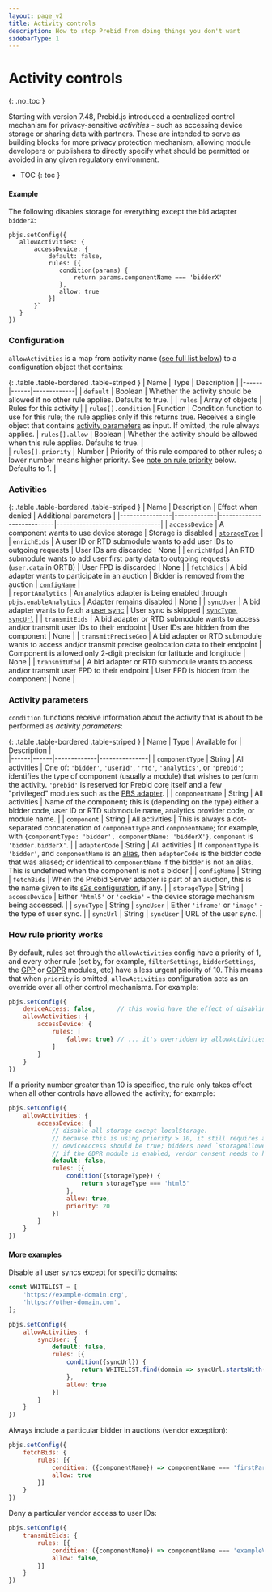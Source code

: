 ```yaml
---
layout: page_v2
title: Activity controls
description: How to stop Prebid from doing things you don't want
sidebarType: 1
---
```


# Activity controls
{: .no_toc }

Starting with version 7.48, Prebid.js introduced a centralized control mechanism for privacy-sensitive _activities_ - such as accessing device storage or sharing data with partners.
These are intended to serve as building blocks for more privacy protection mechanism, allowing module developers or publishers to directly specify what should be permitted or avoided in any given regulatory environment.


* TOC
{: toc }


#### Example

The following disables storage for everything except the bid adapter `bidderX`:

```
pbjs.setConfig({
   allowActivities: {
       accessDevice: {
           default: false,
           rules: [{
              condition(params) {
                  return params.componentName === 'bidderX'
              },
              allow: true
           }]
       }`
   }
})
```

<a id="config" />

### Configuration

```allowActivities``` is a map from activity name ([see full list below](#activities)) to a configuration object that contains:

{: .table .table-bordered .table-striped }
| Name | Type | Description | 
|------|------|-------------|
| `default` | Boolean | Whether the activity should be allowed if no other rule applies. Defaults to true. |
| `rules`   | Array of objects | Rules for this activity |
| `rules[].condition` | Function | Condition function to use for this rule; the rule applies only if this returns true. Receives a single object that contains [activity parameters](#parameters) as input. If omitted, the rule always applies. 
| `rules[].allow`    | Boolean | Whether the activity should be allowed when this rule applies. Defaults to true. |  
| `rules[].priority` | Number | Priority of this rule compared to other rules; a lower number means higher priority. See [note on rule priority](#priority) below. Defaults to 1. |  

<a id="activities" />

### Activities

{: .table .table-bordered .table-striped }
| Name           | Description | Effect when denied | Additional parameters |
|----------------|-------------|---------------------------|--------------------------------|
| `accessDevice` | A component wants to use device storage  | Storage is disabled | [`storageType`](#params-accessDevice) |
| `enrichEids` | A user ID or RTD submodule wants to add user IDs to outgoing requests | User IDs are discarded | None |
| `enrichUfpd` | An RTD submodule wants to add user first party data to outgoing requests (`user.data` in ORTB) | User FPD is discarded | None |
| `fetchBids`  | A bid adapter wants to participate in an auction | Bidder is removed from the auction | [`configName`](#params-fetchBids) |    
| `reportAnalytics` | An analytics adapter is being enabled through `pbjs.enableAnalytics` | Adapter remains disabled | None |
| `syncUser` | A bid adapter wants to fetch a [user sync](/dev-docs/publisher-api-reference/setConfig.html#setConfig-Configure-User-Syncing) | User sync is skipped | [`syncType`, `syncUrl`](#params-syncUser) |
| `transmitEids` | A bid adapter or RTD submodule wants to access and/or transmit user IDs to their endpoint | User IDs are hidden from the component | None |
| `transmitPreciseGeo` | A bid adapter or RTD submodule wants to access and/or transmit precise geolocation data to their endpoint | Component is allowed only 2-digit precision for latitude and longitude  | None |
| `transmitUfpd` | A bid adapter or RTD submodule wants to access and/or transmit user FPD to their endpoint | User FPD is hidden from the component | None |

<a id="parameters" />

### Activity parameters
 
`condition` functions receive information about the activity that is about to be performed as _activity parameters_:

{: .table .table-bordered .table-striped }
| Name | Type | Available for | Description |  
|------|------|-------------|---------------|
| `componentType` | String | All activities | One of: `'bidder'`, `'userId'`, `'rtd'`, `'analytics'`, or `'prebid'`; identifies the type of component (usually a module) that wishes to perform the activity. `'prebid'` is reserved for Prebid core itself and a few "privileged" modules such as the [PBS adapter](/dev-docs/modules/prebidServer.html). | 
| `componentName` | String | All activities | Name of the component; this is (depending on the type) either a bidder code, user ID or RTD submodule name, analytics provider code, or module name. |
| `component`     | String | All activities | This is always a dot-separated concatenation of `componentType` and `componentName`; for example, with `{componentType: 'bidder', componentName: 'bidderX'}`, `component` is `'bidder.bidderX'`. |
| `adapterCode`   | String | All activities | If `componentType` is `'bidder'`, and `componentName` is an [alias](/dev-docs/publisher-api-reference/aliasBidder.html), then `adapterCode` is the bidder code that was aliased; or identical to `componentName` if the bidder is not an alias. This is undefined when the component is not a bidder.|
| `configName`    | String | <a id="params-fetchBids" /> `fetchBids`    | When the Prebid Server adapter is part of an auction, this is the name given to its [s2s configuration](/dev-docs/modules/prebidServer.md), if any. | 
| `storageType`   | String | <a id="params-accessDevice" /> `accessDevice` | Either `'html5'` or `'cookie'` - the device storage mechanism being accessed. |
| `syncType`      | String | <a id="params-syncUser" /> `syncUser`     | Either `'iframe'` or `'image'` - the type of user sync. | 
| `syncUrl`       | String | `syncUser`     | URL of the user sync. |

<a id="priority" />

### How rule priority works

By default, rules set through the `allowActivities` config have a priority of 1, and every other rule (set by, for example, `filterSettings`, `bidderSettings`, the [GPP](/dev-docs/modules/consentManagementGpp.html) or [GDPR](/dev-docs/modules/gdprEnforcement.html) modules, etc) have a less urgent priority of 10. 
This means that when `priority` is omitted, `allowActivities` configuration acts as an override over all other control mechanisms. For example:

```javascript
pbjs.setConfig({
    deviceAccess: false,      // this would have the effect of disabling device storage, but... 
    allowActivities: {
        accessDevice: {
            rules: [
                {allow: true} // ... it's overridden by allowActivities with when priority is < 10 (or omitted) 
            ]
        }
    } 
}) 
```

If a priority number greater than 10 is specified, the rule only takes effect when all other controls have allowed the activity; for example:

```javascript
pbjs.setConfig({
    allowActivities: {
        accessDevice: {
            // disable all storage except localStorage.
            // because this is using priority > 10, it still requires all other controls to allow storage;
            // deviceAccess should be true; bidders need `storageAllowed` to be set through `bidderSettings`;
            // if the GDPR module is enabled, vendor consent needs to have been given, etc 
            default: false,
            rules: [{
                condition({storageType}) {
                    return storageType === 'html5'
                },
                allow: true,
                priority: 20
            }]
        }
    }
})
```

#### More examples


Disable all user syncs except for specific domains:

```javascript
const WHITELIST = [
    'https://example-domain.org',
    'https://other-domain.com',
];

pbjs.setConfig({
    allowActivities: {
        syncUser: {
            default: false,
            rules: [{
                condition({syncUrl}) {
                    return WHITELIST.find(domain => syncUrl.startsWith(domain))
                },
                allow: true
            }]
        }
    }
})
```

Always include a particular bidder in auctions (vendor exception):

```javascript
pbjs.setConfig({
    fetchBids: {
        rules: [{
            condition: ({componentName}) => componentName === 'firstPartyBidder',
            allow: true
        }]
    }
})
```

Deny a particular vendor access to user IDs:

```javascript
pbjs.setConfig({
    transmitEids: {
        rules: [{
            condition: ({componentName}) => componentName === 'exampleVendor',
            allow: false,
        }]
    }
})
```
